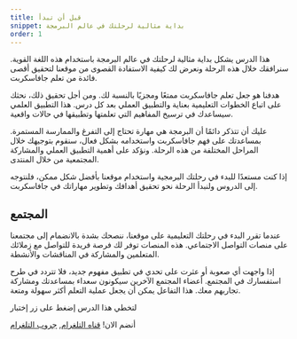 ```yaml
---
title: قبل أن تبدأ
snippet: بداية مثالية لرحلتك في عالم البرمجة
order: 1
---
```


هذا الدرس يشكل بداية مثالية لرحلتك في عالم البرمجة باستخدام هذه اللغة القوية.
سنرافقك خلال هذه الرحلة ونعرض لك كيفية الاستفادة القصوى من موقعنا لتحقيق أقصى
فائدة من تعلم جافاسكربت.

هدفنا هو جعل تعلم جافاسكربت ممتعًا ومجزيًا بالنسبة لك. ومن أجل تحقيق ذلك، نحثك على
اتباع الخطوات التعليمية بعناية والتطبيق العملي بعد كل درس. هذا التطبيق العلمي
سيساعدك في ترسيخ المفاهيم التي تعلمتها وتطبيقها في حالات واقعية.

عليك أن تتذكر دائمًا أن البرمجة هي مهارة تحتاج إلى التفرغ والممارسة المستمرة.
بمساعدتك على فهم جافاسكربت واستخدامه بشكل فعال، سنقوم بتوجيهك خلال المراحل
المختلفة من هذه الرحلة. ونؤكد على أهمية التطبيق العملي والمشاركة المجتمعية من
خلال المنتدى.

إذا كنت مستعدًا للبدء في رحلتك البرمجية واستخدام موقعنا بأفضل شكل ممكن، فلنتوجه
إلى الدروس ولنبدأ الرحلة نحو تحقيق أهدافك وتطوير مهاراتك في جافاسكربت.

## المجتمع

عندما تقرر البدء في رحلتك التعليمية على موقعنا، ننصحك بشدة بالانضمام إلى مجتمعنا
على منصات التواصل الاجتماعي. هذه المنصات توفر لك فرصة فريدة للتواصل مع زملائك
المتعلمين والمشاركة في المناقشات والأنشطة.

إذا واجهت أي صعوبة أو عثرت على تحدي في تطبيق مفهوم جديد، فلا تتردد في طرح
استفسارك في المجتمع. أعضاء المجتمع الآخرين سيكونون سعداء بمساعدتك ومشاركة
تجاربهم معك. هذا التفاعل يمكن أن يجعل عملية التعلم أكثر سهولة ومتعة.

<div class="quiz">
لتخطي هذا الدرس إضغط على زر إختبار 
</div>
<!-- <mark>recommended</mark> -->

أنضم الان! [قناه التلغرام](https://t.me/NakhlahJS),
[جروب التلغرام](https://t.me/Unassisted)
